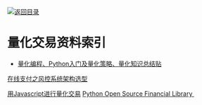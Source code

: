 [![返回目录](https://parg.co/UGo)](https://parg.co/b4z) 
 


 


 


 



# 量化交易资料索引



- [量化编程、Python入门及量化策略、量化知识总结贴](https://xueqiu.com/7381621247/64925383?hmsr=toutiao.io&utm_medium=toutiao.io&utm_source=toutiao.io) 

[在线支付之风控系统架构选型](http://www.infoq.com/cn/articles/risk-management-analysis-system)

[用Javascript进行量化交易](https://github.com/zeropool/botvs?hmsr=toutiao.io&utm_medium=toutiao.io&utm_source=toutiao.io)
[Python Open Source Financial Library ](https://github.com/thalesians/pythalesians)
